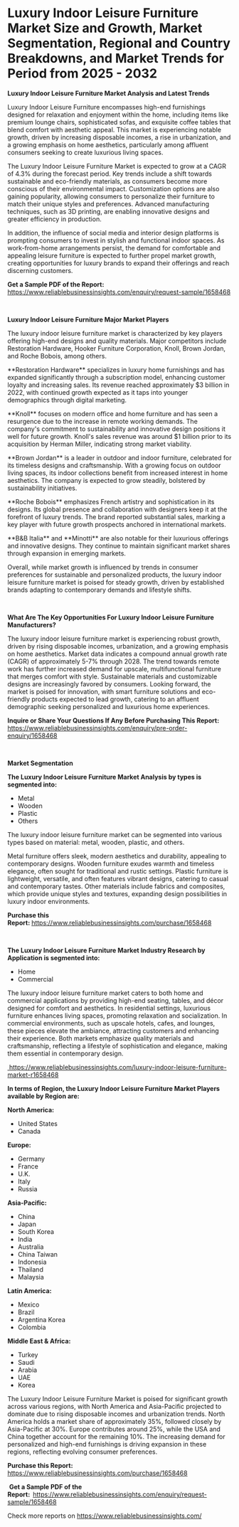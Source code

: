 <p><h1>Luxury Indoor Leisure Furniture Market Size and Growth, Market Segmentation, Regional and Country Breakdowns, and Market Trends for Period from 2025 -  2032</h1></p><p><strong>Luxury Indoor Leisure Furniture Market Analysis and Latest Trends</strong></p>
<p><p>Luxury Indoor Leisure Furniture encompasses high-end furnishings designed for relaxation and enjoyment within the home, including items like premium lounge chairs, sophisticated sofas, and exquisite coffee tables that blend comfort with aesthetic appeal. This market is experiencing notable growth, driven by increasing disposable incomes, a rise in urbanization, and a growing emphasis on home aesthetics, particularly among affluent consumers seeking to create luxurious living spaces.</p><p>The Luxury Indoor Leisure Furniture Market is expected to grow at a CAGR of 4.3% during the forecast period. Key trends include a shift towards sustainable and eco-friendly materials, as consumers become more conscious of their environmental impact. Customization options are also gaining popularity, allowing consumers to personalize their furniture to match their unique styles and preferences. Advanced manufacturing techniques, such as 3D printing, are enabling innovative designs and greater efficiency in production.</p><p>In addition, the influence of social media and interior design platforms is prompting consumers to invest in stylish and functional indoor spaces. As work-from-home arrangements persist, the demand for comfortable and appealing leisure furniture is expected to further propel market growth, creating opportunities for luxury brands to expand their offerings and reach discerning customers.</p></p>
<p><strong>Get a Sample PDF of the Report:&nbsp;</strong> <a href="https://www.reliablebusinessinsights.com/enquiry/request-sample/1658468?utm_campaign=3030&utm_medium=2&utm_source=Github&utm_content=ia&utm_term=23032025&utm_id=luxury-indoor-leisure-furniture">https://www.reliablebusinessinsights.com/enquiry/request-sample/1658468</a></p>
<p>&nbsp;</p>
<p><strong>Luxury Indoor Leisure Furniture Major Market Players</strong></p>
<p><p>The luxury indoor leisure furniture market is characterized by key players offering high-end designs and quality materials. Major competitors include Restoration Hardware, Hooker Furniture Corporation, Knoll, Brown Jordan, and Roche Bobois, among others.</p><p>**Restoration Hardware** specializes in luxury home furnishings and has expanded significantly through a subscription model, enhancing customer loyalty and increasing sales. Its revenue reached approximately $3 billion in 2022, with continued growth expected as it taps into younger demographics through digital marketing.</p><p>**Knoll** focuses on modern office and home furniture and has seen a resurgence due to the increase in remote working demands. The company's commitment to sustainability and innovative design positions it well for future growth. Knoll's sales revenue was around $1 billion prior to its acquisition by Herman Miller, indicating strong market viability.</p><p>**Brown Jordan** is a leader in outdoor and indoor furniture, celebrated for its timeless designs and craftsmanship. With a growing focus on outdoor living spaces, its indoor collections benefit from increased interest in home aesthetics. The company is expected to grow steadily, bolstered by sustainability initiatives.</p><p>**Roche Bobois** emphasizes French artistry and sophistication in its designs. Its global presence and collaboration with designers keep it at the forefront of luxury trends. The brand reported substantial sales, marking a key player with future growth prospects anchored in international markets.</p><p>**B&B Italia** and **Minotti** are also notable for their luxurious offerings and innovative designs. They continue to maintain significant market shares through expansion in emerging markets.</p><p>Overall, while market growth is influenced by trends in consumer preferences for sustainable and personalized products, the luxury indoor leisure furniture market is poised for steady growth, driven by established brands adapting to contemporary demands and lifestyle shifts.</p></p>
<p>&nbsp;</p>
<p><strong>What Are The Key Opportunities For Luxury Indoor Leisure Furniture Manufacturers?</strong></p>
<p><p>The luxury indoor leisure furniture market is experiencing robust growth, driven by rising disposable incomes, urbanization, and a growing emphasis on home aesthetics. Market data indicates a compound annual growth rate (CAGR) of approximately 5-7% through 2028. The trend towards remote work has further increased demand for upscale, multifunctional furniture that merges comfort with style. Sustainable materials and customizable designs are increasingly favored by consumers. Looking forward, the market is poised for innovation, with smart furniture solutions and eco-friendly products expected to lead growth, catering to an affluent demographic seeking personalized and luxurious home experiences.</p></p>
<p><strong>Inquire or Share Your Questions If Any Before Purchasing This Report:</strong> <a href="https://www.reliablebusinessinsights.com/enquiry/pre-order-enquiry/1658468?utm_campaign=3030&utm_medium=2&utm_source=Github&utm_content=ia&utm_term=23032025&utm_id=luxury-indoor-leisure-furniture">https://www.reliablebusinessinsights.com/enquiry/pre-order-enquiry/1658468</a></p>
<p>&nbsp;</p>
<p><strong>Market Segmentation</strong></p>
<p><strong>The Luxury Indoor Leisure Furniture Market Analysis by types is segmented into:</strong></p>
<p><ul><li>Metal</li><li>Wooden</li><li>Plastic</li><li>Others</li></ul></p>
<p><p>The luxury indoor leisure furniture market can be segmented into various types based on material: metal, wooden, plastic, and others. </p><p>Metal furniture offers sleek, modern aesthetics and durability, appealing to contemporary designs. Wooden furniture exudes warmth and timeless elegance, often sought for traditional and rustic settings. Plastic furniture is lightweight, versatile, and often features vibrant designs, catering to casual and contemporary tastes. Other materials include fabrics and composites, which provide unique styles and textures, expanding design possibilities in luxury indoor environments.</p></p>
<p><strong>Purchase this Report:&nbsp;</strong><a href="https://www.reliablebusinessinsights.com/purchase/1658468?utm_campaign=3030&utm_medium=2&utm_source=Github&utm_content=ia&utm_term=23032025&utm_id=luxury-indoor-leisure-furniture">https://www.reliablebusinessinsights.com/purchase/1658468</a></p>
<p>&nbsp;</p>
<p><strong>The Luxury Indoor Leisure Furniture Market Industry Research by Application is segmented into:</strong></p>
<p><ul><li>Home</li><li>Commercial</li></ul></p>
<p><p>The luxury indoor leisure furniture market caters to both home and commercial applications by providing high-end seating, tables, and décor designed for comfort and aesthetics. In residential settings, luxurious furniture enhances living spaces, promoting relaxation and socialization. In commercial environments, such as upscale hotels, cafes, and lounges, these pieces elevate the ambiance, attracting customers and enhancing their experience. Both markets emphasize quality materials and craftsmanship, reflecting a lifestyle of sophistication and elegance, making them essential in contemporary design.</p></p>
<p><a href="https://www.reliablebusinessinsights.com/luxury-indoor-leisure-furniture-market-r1658468?utm_campaign=3030&utm_medium=2&utm_source=Github&utm_content=ia&utm_term=23032025&utm_id=luxury-indoor-leisure-furniture">&nbsp;https://www.reliablebusinessinsights.com/luxury-indoor-leisure-furniture-market-r1658468</a></p>
<p><strong>In terms of Region, the Luxury Indoor Leisure Furniture Market Players available by Region are:</strong></p>
<p>
    <p> <strong> North America: </strong>
        <ul>
            <li>United States</li>
            <li>Canada</li>
        </ul>
        </p> 
    <p> <strong> Europe: </strong>
        <ul>
            <li>Germany</li>
            <li>France</li>
            <li>U.K.</li>
            <li>Italy</li>
            <li>Russia</li>
        </ul>
        </p> 
    <p> <strong> Asia-Pacific: </strong>
        <ul>
            <li>China</li>
            <li>Japan</li>
            <li>South Korea</li>
            <li>India</li>
            <li>Australia</li>
            <li>China Taiwan</li>
            <li>Indonesia</li>
            <li>Thailand</li>
            <li>Malaysia</li>
        </ul>
        </p> 
    <p> <strong> Latin America: </strong>
        <ul>
            <li>Mexico</li>
            <li>Brazil</li>
            <li>Argentina Korea</li>
            <li>Colombia</li>
        </ul>
        </p> 
    <p> <strong> Middle East & Africa: </strong>
        <ul>
            <li>Turkey</li>
            <li>Saudi</li>
            <li>Arabia</li>
            <li>UAE</li>
            <li>Korea</li>
        </ul>
    </p>
    </p>
<p><p>The Luxury Indoor Leisure Furniture Market is poised for significant growth across various regions, with North America and Asia-Pacific projected to dominate due to rising disposable incomes and urbanization trends. North America holds a market share of approximately 35%, followed closely by Asia-Pacific at 30%. Europe contributes around 25%, while the USA and China together account for the remaining 10%. The increasing demand for personalized and high-end furnishings is driving expansion in these regions, reflecting evolving consumer preferences.</p></p>
<p><strong>Purchase this Report: </strong><a href="https://www.reliablebusinessinsights.com/purchase/1658468?utm_campaign=3030&utm_medium=2&utm_source=Github&utm_content=ia&utm_term=23032025&utm_id=luxury-indoor-leisure-furniture">https://www.reliablebusinessinsights.com/purchase/1658468</a></p>
<p>&nbsp;<strong>Get a Sample PDF of the Report:&nbsp;&nbsp;</strong><a href="https://www.reliablebusinessinsights.com/enquiry/request-sample/1658468?utm_campaign=3030&utm_medium=2&utm_source=Github&utm_content=ia&utm_term=23032025&utm_id=luxury-indoor-leisure-furniture">https://www.reliablebusinessinsights.com/enquiry/request-sample/1658468</a></p>
<p><strong></strong></p>
<p>Check more reports on <a href="https://www.reliablebusinessinsights.com/?utm_campaign=3030&utm_medium=2&utm_source=Github&utm_content=ia&utm_term=23032025&utm_id=luxury-indoor-leisure-furniture">https://www.reliablebusinessinsights.com/</a></p>